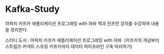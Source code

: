 # Kafka-Study
아파치 카프카 애플리케이션 프로그래밍 with 자바 책과 인프런 강의를 수강하며 내용을 정리한다.


스터디 도서 : 아파치 카프카 애플리케이션 프로그래밍 with 자바 
(카프카의 개념부터 스트림즈·커넥트·스프링 카프카까지 데이터 파이프라인 구축 따라하기)


